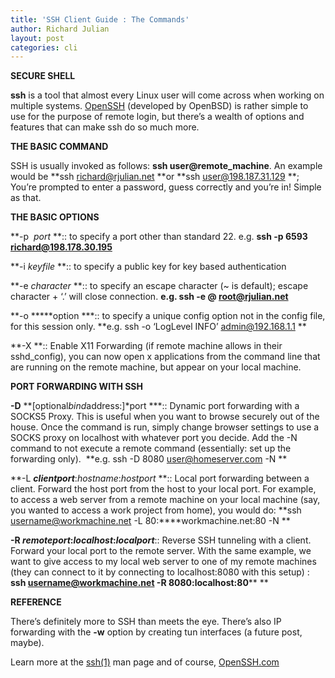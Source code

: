 ```yaml
---
title: 'SSH Client Guide : The Commands'
author: Richard Julian
layout: post
categories: cli
---
```

**SECURE SHELL**

**ssh** is a tool that almost every Linux user will come across when working on multiple systems. [OpenSSH][1] (developed by OpenBSD) is rather simple to use for the purpose of remote login, but there&#8217;s a wealth of options and features that can make ssh do so much more.

**THE BASIC COMMAND**

SSH is usually invoked as follows: **ssh user@remote_machine**. An example would be **ssh richard@rjulian.net **or **ssh user@198.187.31.129 **; You&#8217;re prompted to enter a password, guess correctly and you&#8217;re in! Simple as that.

**THE BASIC OPTIONS**

**-p  *port* **:: to specify a port other than standard 22. e.g. **ssh -p 6593 richard@198.178.30.195**

**-i *keyfile* **:: to specify a public key for key based authentication

**-e *character* **:: to specify an escape character (~ is default); escape character + &#8216;.&#8217; will close connection. **e.g. ssh -e @ root@rjulian.net**

**-o *****option ***:: to specify a unique config option not in the config file, for this session only. **e.g. ssh -o &#8216;LogLevel INFO&#8217; admin@192.168.1.1 **

**-X **:: Enable X11 Forwarding (if remote machine allows in their sshd_config), you can now open x applications from the command line that are running on the remote machine, but appear on your local machine.

**PORT FORWARDING WITH SSH**

**-D** **\[optional*bind*address:\]*port ***:: Dynamic port forwarding with a SOCKS5 Proxy. This is useful when you want to browse securely out of the house. Once the command is run, simply change browser settings to use a SOCKS proxy on localhost with whatever port you decide. Add the -N command to not execute a remote command (essentially: set up the forwarding only).  **e.g. ssh -D 8080 user@homeserver.com -N **

**-L *****clientport*****:*hostname*:*hostport* **:: Local port forwarding between a client. Forward the host port from the host to your local port. For example, to access a web server from a remote machine on your local machine (say, you wanted to access a work project from home), you would do: **ssh username@workmachine.net -L 80:****workmachine.net:80 -N **

**-R *remoteport*:*localhost*:*localport***:: Reverse SSH tunneling with a client. Forward your local port to the remote server. With the same example, we want to give access to my local web server to one of my remote machines (they can connect to it by connecting to localhost:8080 with this setup) : **ssh username@workmachine.net -R 8080:localhost:80**** **

**REFERENCE**

There&#8217;s definitely more to SSH than meets the eye. There&#8217;s also IP forwarding with the **-w** option by creating tun interfaces (a future post, maybe).

Learn more at the [ssh(1)][2] man page and of course, [OpenSSH.com][3]

 

 [1]: http://www.openssh.com "Open SSH"
 [2]: http://www.openbsd.org/cgi-bin/man.cgi?query=ssh&#038;sektion=1
 [3]: http://openssh.com
